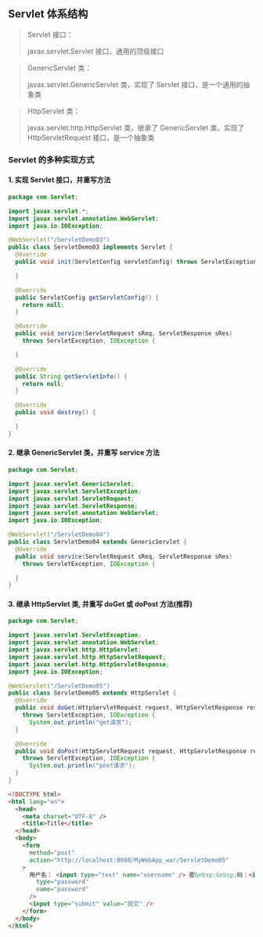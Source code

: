 ## Servlet 体系结构

> Servlet 接口：
>
> javax.servlet.Servlet 接口，通用的顶级接口

> GenericServlet 类：
>
> javax.servlet.GenericServlet 类，实现了 Servlet 接口，是一个通用的抽象类

> HttpServlet 类：
>
> javax.servlet.http.HttpServlet 类，继承了 GenericServlet 类，实现了 HttpServletRequest 接口，是一个抽象类

### Servlet 的多种实现方式

#### 1. 实现 Servlet 接口，并重写方法

```java
package com.Servlet;

import javax.servlet.*;
import javax.servlet.annotation.WebServlet;
import java.io.IOException;

@WebServlet("/ServletDemo03")
public class ServletDemo03 implements Servlet {
  @Override
  public void init(ServletConfig servletConfig) throws ServletException {

  }

  @Override
  public ServletConfig getServletConfig() {
    return null;
  }

  @Override
  public void service(ServletRequest sReq, ServletResponse sRes)
    throws ServletException, IOException {

  }

  @Override
  public String getServletInfo() {
    return null;
  }

  @Override
  public void destroy() {

  }
}
```

#### 2. 继承 GenericServlet 类，并重写 service 方法

```java
package com.Servlet;

import javax.servlet.GenericServlet;
import javax.servlet.ServletException;
import javax.servlet.ServletRequest;
import javax.servlet.ServletResponse;
import javax.servlet.annotation.WebServlet;
import java.io.IOException;

@WebServlet("/ServletDemo04")
public class ServletDemo04 extends GenericServlet {
  @Override
  public void service(ServletRequest sReq, ServletResponse sRes)
    throws ServletException, IOException {

  }
}
```

#### 3. 继承 HttpServlet 类, 并重写 doGet 或 doPost 方法(推荐)

```java
package com.Servlet;

import javax.servlet.ServletException;
import javax.servlet.annotation.WebServlet;
import javax.servlet.http.HttpServlet;
import javax.servlet.http.HttpServletRequest;
import javax.servlet.http.HttpServletResponse;
import java.io.IOException;

@WebServlet("/ServletDemo05")
public class ServletDemo05 extends HttpServlet {
  @Override
  public void doGet(HttpServletRequest request, HttpServletResponse response)
    throws ServletException, IOException {
      System.out.println("get请求");
  }

  @Override
  public void doPost(HttpServletRequest request, HttpServletResponse response)
    throws ServletException, IOException {
      System.out.println("post请求");
  }
}
```

```html
<!DOCTYPE html>
<html lang="en">
  <head>
    <meta charset="UTF-8" />
    <title>Title</title>
  </head>
  <body>
    <form
      method="post"
      action="http://localhost:8080/MyWebApp_war/ServletDemo05"
    >
      用户名： <input type="text" name="username" /> 密&nbsp;&nbsp;码：<input
        type="password"
        name="password"
      />
      <input type="submit" value="提交" />
    </form>
  </body>
</html>
```
